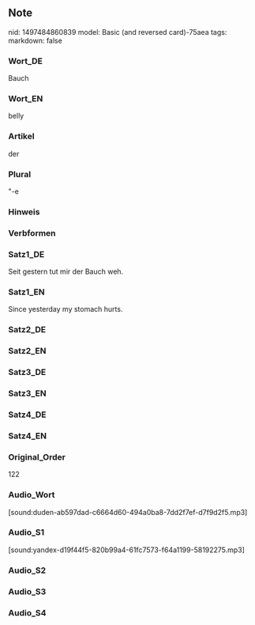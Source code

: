 ## Note
nid: 1497484860839
model: Basic (and reversed card)-75aea
tags: 
markdown: false

### Wort_DE
Bauch

### Wort_EN
belly

### Artikel
der

### Plural
"-e

### Hinweis


### Verbformen


### Satz1_DE
Seit gestern tut mir der Bauch weh.

### Satz1_EN
Since yesterday my stomach hurts.

### Satz2_DE


### Satz2_EN


### Satz3_DE


### Satz3_EN


### Satz4_DE


### Satz4_EN


### Original_Order
122

### Audio_Wort
[sound:duden-ab597dad-c6664d60-494a0ba8-7dd2f7ef-d7f9d2f5.mp3]

### Audio_S1
[sound:yandex-d19f44f5-820b99a4-61fc7573-f64a1199-58192275.mp3]

### Audio_S2


### Audio_S3


### Audio_S4

